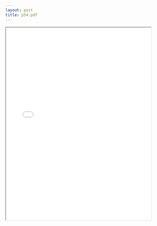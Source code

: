 ```yaml
---
layout: post
title: p54.pdf
--- 
```



<div class="pdf-container">
    <iframe src="/irs.ea/assets/pdfs/p54.pdf" 
    height="600" width="90%" allowFullScreen="true">
    </iframe>
</div>
